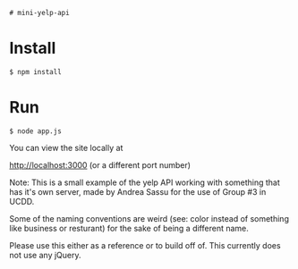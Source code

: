     # mini-yelp-api

# Install

	$ npm install

# Run

	$ node app.js
	
You can view the site locally at

[http://localhost:3000](http://localhost:3000) (or a different port number)

Note: This is a small example of the yelp API working with something that has it's own server, made by Andrea Sassu for the use of Group #3 in UCDD.

Some of the naming conventions are weird (see: color instead of something like business or resturant) for the sake of being a different name.

Please use this either as a reference or to build off of. This currently does not use any jQuery.


